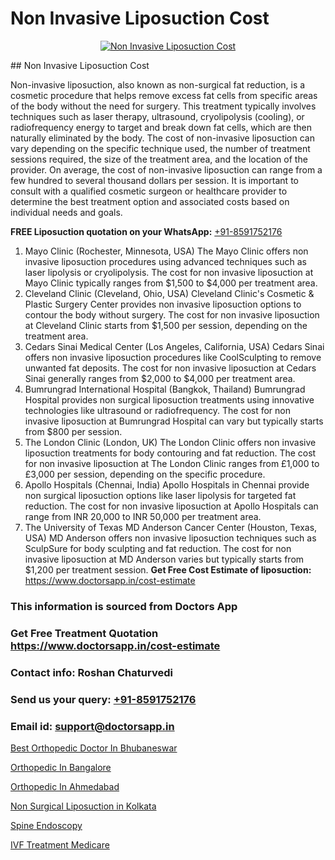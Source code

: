 # Non Invasive Liposuction Cost

<p align="center">
  <a href="https://doctorsapp.co.in/uploads/treatment_image/Risks%20and%20benefits%20of%20liposuction.jpg">
    <img src="https://doctorsapp.co.in/treatment/liposuction" alt="Non Invasive Liposuction Cost">
  </a>
</p>
## Non Invasive Liposuction Cost

Non-invasive liposuction, also known as non-surgical fat reduction, is a cosmetic procedure that helps remove excess fat cells from specific areas of the body without the need for surgery. This treatment typically involves techniques such as laser therapy, ultrasound, cryolipolysis (cooling), or radiofrequency energy to target and break down fat cells, which are then naturally eliminated by the body. The cost of non-invasive liposuction can vary depending on the specific technique used, the number of treatment sessions required, the size of the treatment area, and the location of the provider. On average, the cost of non-invasive liposuction can range from a few hundred to several thousand dollars per session. It is important to consult with a qualified cosmetic surgeon or healthcare provider to determine the best treatment option and associated costs based on individual needs and goals.

**FREE Liposuction quotation on your WhatsApp:**  [+91-8591752176](https://api.whatsapp.com/send?phone=8591752176)

1) Mayo Clinic (Rochester, Minnesota, USA)   The Mayo Clinic offers non invasive liposuction procedures using advanced techniques such as laser lipolysis or cryolipolysis. The cost for non invasive liposuction at Mayo Clinic typically ranges from $1,500 to $4,000 per treatment area.
2) Cleveland Clinic (Cleveland, Ohio, USA)   Cleveland Clinic's Cosmetic & Plastic Surgery Center provides non invasive liposuction options to contour the body without surgery. The cost for non invasive liposuction at Cleveland Clinic starts from $1,500 per session, depending on the treatment area.
3) Cedars Sinai Medical Center (Los Angeles, California, USA)   Cedars Sinai offers non invasive liposuction procedures like CoolSculpting to remove unwanted fat deposits. The cost for non invasive liposuction at Cedars Sinai generally ranges from $2,000 to $4,000 per treatment area.
4) Bumrungrad International Hospital (Bangkok, Thailand)   Bumrungrad Hospital provides non surgical liposuction treatments using innovative technologies like ultrasound or radiofrequency. The cost for non invasive liposuction at Bumrungrad Hospital can vary but typically starts from $800 per session.
5) The London Clinic (London, UK)   The London Clinic offers non invasive liposuction treatments for body contouring and fat reduction. The cost for non invasive liposuction at The London Clinic ranges from £1,000 to £3,000 per session, depending on the specific procedure.
6) Apollo Hospitals (Chennai, India)   Apollo Hospitals in Chennai provide non surgical liposuction options like laser lipolysis for targeted fat reduction. The cost for non invasive liposuction at Apollo Hospitals can range from INR 20,000 to INR 50,000 per treatment area.
7) The University of Texas MD Anderson Cancer Center (Houston, Texas, USA)   MD Anderson offers non invasive liposuction techniques such as SculpSure for body sculpting and fat reduction. The cost for non invasive liposuction at MD Anderson varies but typically starts from $1,200 per treatment session.
**Get Free Cost Estimate of liposuction:** https://www.doctorsapp.in/cost-estimate

### This information is sourced from Doctors App 
### Get Free Treatment Quotation https://www.doctorsapp.in/cost-estimate
### Contact info: Roshan Chaturvedi 
### Send us your query: [+91-8591752176](https://api.whatsapp.com/send?phone=8591752176) 
### Email id: support@doctorsapp.in

[Best Orthopedic Doctor In Bhubaneswar](https://www.linkedin.com/pulse/best-orthopedic-doctor-bhubaneswar-knee-replacement-treatment-l2vxe?trackingId=yh%2BKFhpQ4j1cqVV5cBypXA%3D%3D&lipi=urn%3Ali%3Apage%3Ad_flagship3_company_admin%3B%2FMzkEXxJRqGf2zEVBOlEsA%3D%3D)

[Orthopedic In Bangalore](https://www.linkedin.com/pulse/orthopedic-bangalore-doctorsappin-xwhbc?trackingId=LoY2caBi4ySfGMSuVhoalA%3D%3D&lipi=urn%3Ali%3Apage%3Ad_flagship3_company_admin%3Bv1vSrTMWRDqcHbnFEZaXTQ%3D%3D)

[Orthopedic In Ahmedabad](https://medium.com/@manish632504/orthopedic-in-ahmedabad-918022614663)

[Non Surgical Liposuction in Kolkata](https://medium.com/@kushalrao10/non-surgical-liposuction-in-kolkata-00adf2397a42)

[Spine Endoscopy](https://doctors-apps.github.io/doctorsapp/spine-endoscopy)

[IVF Treatment Medicare](https://doctors-apps.github.io/doctorsapp/ivf-treatment-medicare)

